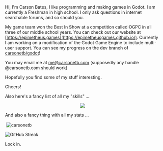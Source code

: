 Hi, I'm Carson Bates, I like programming and making games in Godot. I am currently a Freshman in high school.
I only ask questions in internet searchable forums, and so should you.

My game team won the Best In Show at a competition called OGPC in all three of our middle school years. You can check out our website at [https://epimetheus.games](https://epimetheusgames.github.io/). 
Currently I am working on a modification of the Godot Game Engine to include multi-user support. You can see my progress on the dev branch of [carsonetb/godot](https://github.com/carsonetb/godot)!

You may email me at me@carsonetb.com (supposedly any handle @carsonetb.com should work)

Hopefully you find some of my stuff interesting.

Cheers!

Also here's a fancy list of all my "skills" ...

<p align="center">
  <a href="https://skillicons.dev">
    <img src="https://skillicons.dev/icons?i=godot,cpp,py,java,dotnet,git,vscode,windows,androidstudio,discord,github,powershell,&perline=9" />
  </a>
</p>

And also a fancy thing with all my stats ...

<p>&nbsp;<img align="center" src="https://github-readme-stats.vercel.app/api?username=carsonetb&show_icons=true&theme=dark&locale=en" alt="carsonetb" /></p>
<img src="https://streak-stats.demolab.com?user=carsonetb&theme=material&hide_border=true&border_radius=10&date_format=M%20j%5B%2C%20Y%5D&mode=weekly&exclude_days=Sun%2CSat&stroke=79FF97&background=151515&ring=79FF97&currStreakNum=79FF97&fire=4FFF66&dates=79FF97&sideNums=79FF97&border=79FF97&currStreakLabel=79FF97&sideLabels=79FF97&excludeDaysLabel=79FF97" alt="GitHub Streak" />

Lock in.

